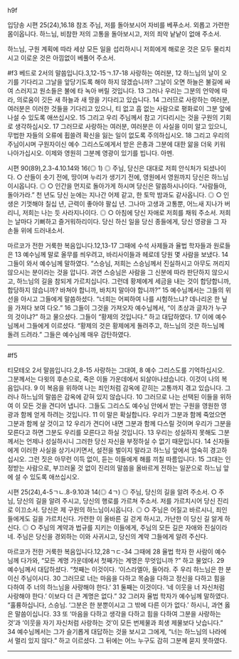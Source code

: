 h9f

입당송
시편 25(24),16.18 참조
주님, 저를 돌아보시어 자비를 베푸소서. 외롭고 가련한 몸이옵니다. 하느님, 비참한 저의 고통을 돌아보시고, 저의 죄악 낱낱이 없애 주소서.

하느님,
구원 계획에 따라 세상 모든 일을 섭리하시니
저희에게 해로운 것은 모두 물리치시고
이로운 것은 아낌없이 베풀어 주소서.




#f3
베드로 2서의 말씀입니다.3,12-15ㄱ.17-18
사랑하는 여러분, 12 하느님의 날이 오기를 기다리고
그날을 앞당기도록 해야 하지 않겠습니까?
그날이 오면 하늘은 불길에 싸여 스러지고
원소들은 불에 타 녹아 버릴 것입니다.
13 그러나 우리는 그분의 언약에 따라,
의로움이 깃든 새 하늘과 새 땅을 기다리고 있습니다.
14 그러므로 사랑하는 여러분, 여러분은 이러한 것들을 기다리고 있으니,
티 없고 흠 없는 사람으로 평화로이 그분 앞에 나설 수 있도록 애쓰십시오.
15 그리고 우리 주님께서 참고 기다리시는 것을 구원의 기회로 생각하십시오.
17 그러므로 사랑하는 여러분, 여러분은 이 사실을 이미 알고 있으니,
무법한 자들의 오류에 휩쓸려 확신을 잃는 일이 없도록 주의하십시오.
18 그리고 우리의 주님이시며 구원자이신 예수 그리스도에게서 받은 은총과
그분에 대한 앎을 더욱 키워 나아가십시오.
이제와 영원히 그분께 영광이 있기를 빕니다. 아멘.


시편 90(89),2.3-4.10.14와 16(◎ 1)
◎ 주님, 당신은 대대로 저희 안식처가 되셨나이다.
○ 산들이 솟기 전에, 땅이며 누리가 생기기 전에, 영원에서 영원까지 당신은 하느님이시옵니다. ◎
○ 인간을 먼지로 돌아가게 하시며 당신은 말씀하시나이다. “사람들아, 돌아가라.” 천 년도 당신 눈에는 지나간 어제 같고, 한 토막 밤과도 같사옵니다. ◎
○ 인생은 기껏해야 칠십 년, 근력이 좋아야 팔십 년. 그나마 고생과 고통뿐, 어느새 지나가 버리니, 저희는 나는 듯 사라지나이다. ◎
○ 아침에 당신 자애로 저희를 채워 주소서. 저희는 날마다 기뻐하고 즐거워하리이다. 당신 하신 일을 당신 종들에게, 당신 영광을 그 자손들 위에 드러내소서. 

마르코가 전한 거룩한 복음입니다.12,13-17
그때에 수석 사제들과 율법 학자들과 원로들은
13 예수님께 말로 올무를 씌우려고,
바리사이들과 헤로데 당원 몇 사람을 보냈다.
14 그들이 와서 예수님께 말하였다.
“스승님, 저희는 스승님께서 진실하시고
아무도 꺼리지 않으시는 분이라는 것을 압니다.
과연 스승님은 사람을 그 신분에 따라 판단하지 않으시고,
하느님의 길을 참되게 가르치십니다.
그런데 황제에게 세금을 내는 것이 합당합니까, 합당하지 않습니까?
바쳐야 합니까, 바치지 말아야 합니까?”
15 예수님께서는 그들의 위선을 아시고 그들에게 말씀하셨다.
“너희는 어찌하여 나를 시험하느냐?
데나리온 한 닢을 가져다 보여 다오.”
16 그들이 그것을 가져오자 예수님께서,
“이 초상과 글자가 누구의 것이냐?” 하고 물으셨다.
그들이 “황제의 것입니다.” 하고 대답하였다.
17 이에 예수님께서 그들에게 이르셨다.
“황제의 것은 황제에게 돌려주고, 하느님의 것은 하느님께 돌려 드려라.”
그들은 예수님께 매우 감탄하였다.



----

#f5

티모테오 2서 말씀입니다.2,8-15
사랑하는 그대여, 8 예수 그리스도를 기억하십시오.
그분께서는 다윗의 후손으로, 죽은 이들 가운데에서 되살아나셨습니다.
이것이 나의 복음입니다.
9 이 복음을 위하여 나는 죄인처럼 감옥에 갇히는 고통까지 겪고 있습니다.
그러나 하느님의 말씀은 감옥에 갇혀 있지 않습니다.
10 그러므로 나는 선택된 이들을 위하여 이 모든 것을 견디어 냅니다.
그들도 그리스도 예수님 안에서 받는 구원을
영원한 영광과 함께 얻게 하려는 것입니다.
11 이 말은 확실합니다.
우리가 그분과 함께 죽었으면 그분과 함께 살 것이고
12 우리가 견디어 내면 그분과 함께 다스릴 것이며
우리가 그분을 모른다고 하면 그분도 우리를 모른다고 하실 것입니다.
13 우리는 성실하지 못해도 그분께서는 언제나 성실하시니
그러한 당신 자신을 부정하실 수 없기 때문입니다.
14 신자들에게 이러한 사실을 상기시키면서,
설전을 벌이지 말라고 하느님 앞에서 엄숙히 경고하십시오.
그런 짓은 아무런 이득 없이, 듣는 이들에게 해를 끼칠 따름입니다.
15 그대는 인정받는 사람으로,
부끄러울 것 없이 진리의 말씀을 올바르게 전하는 일꾼으로
하느님 앞에 설 수 있도록 애쓰십시오.


시편 25(24),4-5ㄱㄴ.8-9.10과 14(◎ 4ㄱ)
◎ 주님, 당신의 길을 알려 주소서.
○ 주님, 당신의 길을 알려 주시고, 당신의 행로를 가르쳐 주소서. 저를 가르치시어 당신 진리로 이끄소서. 당신은 제 구원의 하느님이시옵니다. ◎
○ 주님은 어질고 바르시니, 죄인들에게도 길을 가르치신다. 가련한 이 올바른 길 걷게 하시고, 가난한 이 당신 길 알게 하신다. ◎
○ 주님의 계약과 법규를 지키는 이들에게, 주님의 모든 길은 자애와 진실이라네. 주님은 당신을 경외하는 이와 사귀시고, 당신의 계약 그들에게 알려 주신다.


마르코가 전한 거룩한 복음입니다.12,28ㄱㄷ-34
그때에 28 율법 학자 한 사람이 예수님께 다가와,
“모든 계명 가운데에서 첫째가는 계명은 무엇입니까 ?” 하고 물었다.
29 예수님께서 대답하셨다.
“첫째는 이것이다.
‘이스라엘아, 들어라.
주 우리 하느님은 한 분이신 주님이시다.
30 그러므로 너는 마음을 다하고 목숨을 다하고
정신을 다하고 힘을 다하여
주 너의 하느님을 사랑해야 한다.’
31 둘째는 이것이다.
‘네 이웃을 너 자신처럼 사랑해야 한다.’
이보다 더 큰 계명은 없다.”
32 그러자 율법 학자가 예수님께 말하였다.
“훌륭하십니다, 스승님.
‘그분은 한 분뿐이시고 그 밖에 다른 이가 없다.’ 하시니,
과연 옳은 말씀이십니다.
33 또 ‘마음을 다하고 생각을 다하고 힘을 다하여
그분을 사랑하는 것’과 ‘이웃을 자기 자신처럼 사랑하는 것’이
모든 번제물과 희생 제물보다 낫습니다.”
34 예수님께서는 그가 슬기롭게 대답하는 것을 보시고 그에게,
“너는 하느님의 나라에서 멀리 있지 않다.” 하고 이르셨다.
그 뒤에는 어느 누구도 감히 그분께 묻지 못하였다.

----



